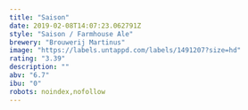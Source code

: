```yaml
---
title: "Saison"
date: 2019-02-08T14:07:23.062791Z
style: "Saison / Farmhouse Ale"
brewery: "Brouwerij Martinus"
image: "https://labels.untappd.com/labels/1491207?size=hd"
rating: "3.39"
description: ""
abv: "6.7"
ibu: "0"
robots: noindex,nofollow
---
```


